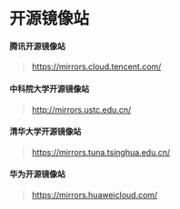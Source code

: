 # 开源镜像站

#### 腾讯开源镜像站
> https://mirrors.cloud.tencent.com/
#### 中科院大学开源镜像站
> http://mirrors.ustc.edu.cn/
#### 清华大学开源镜像站
> https://mirrors.tuna.tsinghua.edu.cn/
#### 华为开源镜像站
> https://mirrors.huaweicloud.com/
